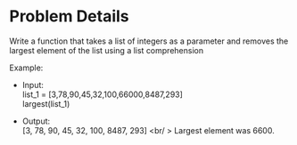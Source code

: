# Problem Details

Write a function that takes a list of integers as a parameter and removes the largest element of the list using a list comprehension <br />

Example: <br />
- Input: <br />
list_1 = [3,78,90,45,32,100,66000,8487,293] <br />
largest(list_1)

- Output: <br />
[3, 78, 90, 45, 32, 100, 8487, 293] <br/ >
Largest element was 6600.
